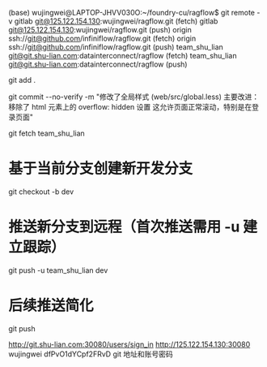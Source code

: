 (base) wujingwei@LAPTOP-JHVV030O:~/foundry-cu/ragflow$ git remote -v
gitlab  git@125.122.154.130:wujingwei/ragflow.git (fetch)
gitlab  git@125.122.154.130:wujingwei/ragflow.git (push)
origin  ssh://git@github.com/infiniflow/ragflow.git (fetch)
origin  ssh://git@github.com/infiniflow/ragflow.git (push)
team_shu_lian   git@git.shu-lian.com:datainterconnect/ragflow (fetch)
team_shu_lian   git@git.shu-lian.com:datainterconnect/ragflow (push)




git add .




git commit  --no-verify -m "修改了全局样式 (web/src/global.less)
主要改进：
移除了 html 元素上的 overflow: hidden 设置
这允许页面正常滚动，特别是在登录页面" 




git fetch team_shu_lian

# 基于当前分支创建新开发分支
git checkout -b dev

# 推送新分支到远程（首次推送需用 -u 建立跟踪）
git push -u team_shu_lian dev

# 后续推送简化
git push


http://git.shu-lian.com:30080/users/sign_in
http://125.122.154.130:30080 wujingwei dfPvO1dYCpf2FRvD
git 地址和账号密码
